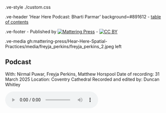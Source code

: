 .ve-style ./custom.css

.ve-header 'Hear Here Podcast: Bharti Parmar' background=#891612
    - [table of contents](/)

.ve-footer
    - Published by [![Mattering Press](https://www.matteringpress.org/wp-content/themes/matteringpress/img/mattering-press.png)](https://www.matteringpress.org/)
    - [![CC BY](https://licensebuttons.net/l/by/4.0/88x31.png)](https://creativecommons.org/licenses/by/4.0/)

.ve-media gh:mattering-press/Hear-Here-Spatial-Practices/media/freyja_perkins/freyja_perkins_2.jpeg left

## Podcast

With: Nirmal Puwar, Freyja Perkins, Matthew Horspool
Date of recording: 31 March 2025
Location: Coventry Cathedral
Recorded and edited by: Duncan Whitley

<audio controls>
  <source src="https://github.com/mattering-press/Hear-Here-Spatial-Practices/raw/refs/heads/main/media/media/POD%2303_Freyja%20Perkins_Matthew%20Horspool_-16LUFs_FINALCUT_V2.mp3" type="audio/mpeg">
    <!-- fallback -->
    Your browser doesn't support HTML5 audio. Here is a <a href="https://github.com/mattering-press/Hear-Here-Spatial-Practices/raw/refs/heads/main/media/media/POD%2303_Freyja%20Perkins_Matthew%20Horspool_-16LUFs_FINALCUT_V2.mp3">link to download the audio</a> instead.
</audio>